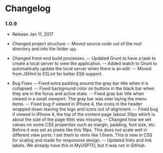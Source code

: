 Changelog
=========

### 1.0.9 
* Release Jan 11, 2017

* Changed project structure
-- Moved source code out of the root directory and into the folder `app`
* Changed front-end build processes.
-- Updated Grunt to have a task to create a local server to view the application.
-- Added watch to Grunt to automatically update the local server when there is an edit.
-- Moved from JSHint to ESLint for better ES6 support.
* Bug Fixes
-- Fixed extra padding around the gray bar title when it is collapsed.
-- Fixed background color on buttons in the black bar when they are in the focus and active state.
-- Fixed gray bar title when viewed in a small viewport.  The gray bar was over laying the menu items.
-- Fixed bug if viewed in iPhone 4, the icons in the header wrapped down leaving the logo and icons out of alignment.
-- Fixed bug if viewed in iPhone 4, the top of the content page (about 20px which is about the size of the page title) was missing.
-- Changed how we set values on some CSS properties such as margin, padding, font size, etc.  Before it was set as pixels like this 16px.  This does not scale well in different view ports.  I set them to rems  like 1.6rem.  This is new in CSS for scaling and made for responsive design.
-- Updated links and link labels.  We already have this in MyUSPTO, but it was not in GitHub.
